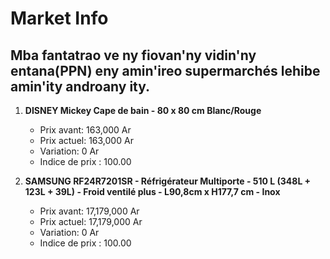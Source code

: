 # Market Info

## Mba fantatrao ve ny fiovan'ny vidin'ny entana(PPN) eny amin'ireo supermarchés lehibe amin'ity androany ity.

1. **DISNEY Mickey Cape de bain - 80 x 80 cm Blanc/Rouge**
   - Prix avant: 163,000 Ar
   - Prix actuel: 163,000 Ar
   - Variation: 0 Ar
   - Indice de prix : 100.00

2. **SAMSUNG RF24R7201SR - Réfrigérateur Multiporte - 510 L (348L + 123L + 39L) - Froid ventilé plus - L90,8cm x H177,7 cm - Inox**
   - Prix avant: 17,179,000 Ar
   - Prix actuel: 17,179,000 Ar
   - Variation: 0 Ar
   - Indice de prix : 100.00

